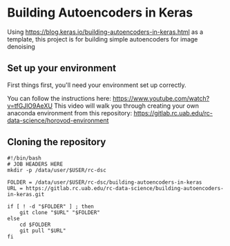 # Building Autoencoders in Keras

Using https://blog.keras.io/building-autoencoders-in-keras.html as a template, this project is for building simple autoencoders for image denoising

## Set up your environment

First things first, you'll need your environment set up correctly. 

You can follow the instructions here: https://www.youtube.com/watch?v=tfGJlO9AeXU 
This video will walk you through creating your own anaconda environment from this repository: https://gitlab.rc.uab.edu/rc-data-science/horovod-environment

## Cloning the repository

```
#!/bin/bash
# JOB HEADERS HERE
mkdir -p /data/user/$USER/rc-dsc

FOLDER = /data/user/$USER/rc-dsc/building-autoencoders-in-keras
URL = https://gitlab.rc.uab.edu/rc-data-science/building-autoencoders-in-keras.git

if [ ! -d "$FOLDER" ] ; then
    git clone "$URL" "$FOLDER"
else
    cd $FOLDER
    git pull "$URL"
fi

```





